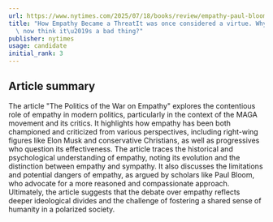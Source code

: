 ```yaml
---
url: https://www.nytimes.com/2025/07/18/books/review/empathy-paul-bloom-joe-rigney-hannah-arendt-allie-beth-stuckey.html
title: "How Empathy Became a ThreatIt was once considered a virtue. Why do some people\
  \ now think it\u2019s a bad thing?"
publisher: nytimes
usage: candidate
initial_rank: 3
---
```

## Article summary
The article "The Politics of the War on Empathy" explores the contentious role of empathy in modern politics, particularly in the context of the MAGA movement and its critics. It highlights how empathy has been both championed and criticized from various perspectives, including right-wing figures like Elon Musk and conservative Christians, as well as progressives who question its effectiveness. The article traces the historical and psychological understanding of empathy, noting its evolution and the distinction between empathy and sympathy. It also discusses the limitations and potential dangers of empathy, as argued by scholars like Paul Bloom, who advocate for a more reasoned and compassionate approach. Ultimately, the article suggests that the debate over empathy reflects deeper ideological divides and the challenge of fostering a shared sense of humanity in a polarized society.
